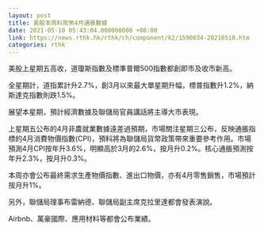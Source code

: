 ```yaml
---
layout: post
title: 美股本周料聚焦4月通脹數據
date: 2021-05-10 05:43:04.000000000 +08:00
link: https://news.rthk.hk/rthk/ch/component/k2/1590034-20210510.htm
categories: rthk
---
```


美股上星期五高收，道瓊斯指數及標準普爾500指數都創即市及收市新高。

全星期計，道指累計升2.7%，創3月以來最大單星期升幅，標普指數升1.2%，納斯達克指數則跌1.5%。

展望本星期，預計經濟數據及聯儲局官員講話將主導大市表現。

上星期五公布的4月非農就業數據遠差過預期，市場關注星期三公布，反映通脹指標的4月消費物價指數(CPI)，預料將為聯儲局貨幣政策帶來重要參考作用。市場預測4月CPI按年升3.6%，明顯高於3月的2.6%，按月升0.2%。核心通脹預測按年升2.3%，按月升0.3%。

本周亦會公布最終需求生產物價指數、進出口物價，亦有4月零售銷售，市場預計按月升1%。

另外，聯儲局理事布雷納德、聯儲局副主席克拉里達都會發表演說。

Airbnb、萬豪國際、應用材料等都會公布業績。
